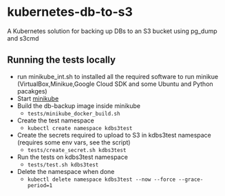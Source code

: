 # kubernetes-db-to-s3
A Kubernetes solution for backing up DBs to an S3 bucket using pg_dump and s3cmd


## Running the tests locally
* run minikube_int.sh to installed all the required software to run minikue (VirtualBox,Minikue,Google Cloud SDK and some Ubuntu and Python pacakges)
* Start [minikube](https://kubernetes.io/docs/getting-started-guides/minikube/)
* Build the db-backup image inside minikube
  * `tests/minikube_docker_build.sh`
* Create the test namespace
  * `kubectl create namespace kdbs3test`
* Create the secrets required to upload to S3 in kdbs3test namespace (requires some env vars, see the script)
  * `tests/create_secret.sh kdbs3test`
* Run the tests on kdbs3test namespace
  * `tests/test.sh kdbs3test`
* Delete the namespace when done
  * `kubectl delete namespace kdbs3test --now --force --grace-period=1`
